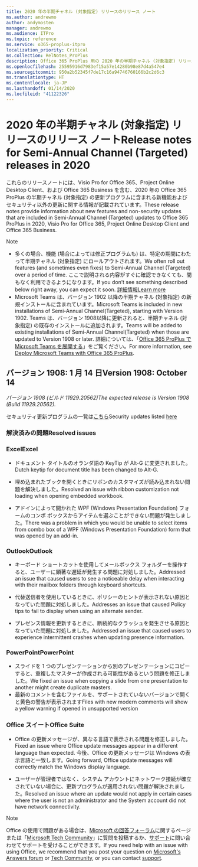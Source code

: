 ```yaml
---
title: 2020 年の半期チャネル (対象指定) リリースのリリース ノート
ms.author: andrewmo
author: andymosten
manager: andrewmo
ms.audience: ITPro
ms.topic: reference
ms.service: o365-proplus-itpro
localization_priority: Critical
ms.collection: RelNotes_ProPlus
description: Office 365 ProPlus 用の 2020 年の半期チャネル (対象指定) リリースのリリース ノートを IT プロフェッショナルに提供します
ms.openlocfilehash: 25595916d7983ef15a57e14280b98e87d4a547e4
ms.sourcegitcommit: 950a2b52345f7de17c16a94746760166b2c2d6c3
ms.translationtype: HT
ms.contentlocale: ja-JP
ms.lasthandoff: 01/14/2020
ms.locfileid: "41122326"
---
```

# <a name="release-notes-for-semi-annual-channel-targeted-releases-in-2020"></a><span data-ttu-id="f7be0-103">2020 年の半期チャネル (対象指定) リリースのリリース ノート</span><span class="sxs-lookup"><span data-stu-id="f7be0-103">Release notes for Semi-Annual Channel (Targeted) releases in 2020</span></span>

<span data-ttu-id="f7be0-104">これらのリリースノートには、Visio Pro for Office 365、Project Online Desktop Client、および Office 365 Business を含む、2020 年の Office 365 ProPlus の半期チャネル (対象指定) の更新プログラムに含まれる新機能およびセキュリティ以外の更新に関する情報が記載されています。</span><span class="sxs-lookup"><span data-stu-id="f7be0-104">These release notes provide information about new features and non-security updates that are included in Semi-Annual Channel (Targeted) updates to Office 365 ProPlus in 2020, Visio Pro for Office 365, Project Online Desktop Client and Office 365 Business.</span></span>

> [!NOTE]
>
> - <span data-ttu-id="f7be0-105">多くの場合、機能 (場合によっては修正プログラムも) は、特定の期間にわたって半期チャネル (対象指定) にロールアウトされます。</span><span class="sxs-lookup"><span data-stu-id="f7be0-105">We often roll out features (and sometimes even fixes) to Semi-Annual Channel (Targeted) over a period of time.</span></span> <span data-ttu-id="f7be0-106">ここで説明される内容がすぐに確認できなくても、間もなく利用できるようになります。</span><span class="sxs-lookup"><span data-stu-id="f7be0-106">If you don’t see something described below right away, you can expect it soon.</span></span> [<span data-ttu-id="f7be0-107">詳細情報</span><span class="sxs-lookup"><span data-stu-id="f7be0-107">Learn more</span></span>](https://support.office.com/article/when-do-i-get-the-newest-features-in-for-office-365-da36192c-58b9-4bc9-8d51-bb6eed468516?ui=en-US&rs=en-US&ad=US)
> - <span data-ttu-id="f7be0-108">Microsoft Teams は、バージョン 1902 以降の半期チャネル (対象指定) の新規インストールに含まれています。</span><span class="sxs-lookup"><span data-stu-id="f7be0-108">Microsoft Teams is included in new installations of Semi-Annual Channel(Targeted), starting with Version 1902.</span></span> <span data-ttu-id="f7be0-109">Teams は、バージョン 1908以降に更新されると、半期チャネル (対象指定) の既存のインストールに追加されます。</span><span class="sxs-lookup"><span data-stu-id="f7be0-109">Teams will be added to existing installations of Semi-Annual Channel(Targeted) when those are updated to Version 1908 or later.</span></span> <span data-ttu-id="f7be0-110">詳細については、「[Office 365 ProPlus で Microsoft Teams を展開する](https://docs.microsoft.com/deployoffice/teams-install)」をご覧ください。</span><span class="sxs-lookup"><span data-stu-id="f7be0-110">For more information, see [Deploy Microsoft Teams with Office 365 ProPlus](https://docs.microsoft.com/deployoffice/teams-install).</span></span>

## <a name="version-1908-january-14"></a><span data-ttu-id="f7be0-111">バージョン 1908: 1 月 14 日</span><span class="sxs-lookup"><span data-stu-id="f7be0-111">Version 1908: October 14</span></span>
<span data-ttu-id="f7be0-112">*バージョン 1908 (ビルド 11929.20562)*</span><span class="sxs-lookup"><span data-stu-id="f7be0-112">*The expected release is Version 1908 (Build 11929.20562).*</span></span>

<span data-ttu-id="f7be0-113">セキュリティ更新プログラムの一覧は[こちら](https://docs.microsoft.com/officeupdates/office365-proplus-security-updates)</span><span class="sxs-lookup"><span data-stu-id="f7be0-113">Security updates listed [here](https://docs.microsoft.com/officeupdates/office365-proplus-security-updates)</span></span>


[//]: # (BUGDETAILS コンテンツを削除しないでください。開始)

### <a name="resolved-issues"></a><span data-ttu-id="f7be0-115">解決済みの問題</span><span class="sxs-lookup"><span data-stu-id="f7be0-115">Resolved issues</span></span>
### <a name="excel"></a><span data-ttu-id="f7be0-116">Excel</span><span class="sxs-lookup"><span data-stu-id="f7be0-116">Excel</span></span>

- <span data-ttu-id="f7be0-117">ドキュメント タイトルのオランダ語の KeyTip が Alt-G に変更されました。</span><span class="sxs-lookup"><span data-stu-id="f7be0-117">Dutch keytip for document title has been changed to Alt-G.</span></span>

- <span data-ttu-id="f7be0-118">埋め込まれたブックを開くときにリボンのカスタマイズが読み込まれない問題を解決しました。</span><span class="sxs-lookup"><span data-stu-id="f7be0-118">Resolved an issue with ribbon customization not loading when opening embedded workbook.</span></span>

- <span data-ttu-id="f7be0-119">アドインによって開かれた WPF (Windows Presentation Foundation) フォームのコンボ ボックスからアイテムを選ぶことができない問題が発生しました。</span><span class="sxs-lookup"><span data-stu-id="f7be0-119">There was a problem in which you would be unable to select items from combo box of a WPF (Windows Presentation Foundation) form that was opened by an add-in.</span></span>

### <a name="outlook"></a><span data-ttu-id="f7be0-120">Outlook</span><span class="sxs-lookup"><span data-stu-id="f7be0-120">Outlook</span></span>

- <span data-ttu-id="f7be0-121">キーボード ショートカットを使用してメールボックス フォルダーを操作すると、ユーザーに顕著な遅延が発生する問題に対処しました。</span><span class="sxs-lookup"><span data-stu-id="f7be0-121">Addressed an issue that caused users to see a noticeable delay when interacting with their mailbox folders through keyboard shortcuts.</span></span>

- <span data-ttu-id="f7be0-122">代替送信者を使用しているときに、ポリシーのヒントが表示されない原因となっていた問題に対処しました。</span><span class="sxs-lookup"><span data-stu-id="f7be0-122">Addresses an issue that caused Policy tips to fail to display when using an alternate sender.</span></span>

- <span data-ttu-id="f7be0-123">プレゼンス情報を更新するときに、断続的なクラッシュを発生させる原因となっていた問題に対処しました。</span><span class="sxs-lookup"><span data-stu-id="f7be0-123">Addressed an issue that caused users to experience intermittent crashes when updating presence information.</span></span>

### <a name="powerpoint"></a><span data-ttu-id="f7be0-124">PowerPoint</span><span class="sxs-lookup"><span data-stu-id="f7be0-124">PowerPoint</span></span>

- <span data-ttu-id="f7be0-125">スライドを 1 つのプレゼンテーションから別のプレゼンテーションにコピーすると、重複したマスターが作成される可能性があるという問題を修正しました。</span><span class="sxs-lookup"><span data-stu-id="f7be0-125">We fixed an issue when copying a slide from one presentation to another might create duplicate masters.</span></span>
- <span data-ttu-id="f7be0-126">最新のコメントを含むファイルを、サポートされていないバージョンで開くと黄色の警告が表示されます</span><span class="sxs-lookup"><span data-stu-id="f7be0-126">Files with new modern comments will show a yellow warning if opened in unsupported version</span></span>

### <a name="office-suite"></a><span data-ttu-id="f7be0-127">Office スイート</span><span class="sxs-lookup"><span data-stu-id="f7be0-127">Office Suite</span></span>

- <span data-ttu-id="f7be0-128">Office の更新メッセージが、異なる言語で表示される問題を修正しました。</span><span class="sxs-lookup"><span data-stu-id="f7be0-128">Fixed an issue where Office update messages appear in a different language than expected.</span></span> <span data-ttu-id="f7be0-129">今後、Office の更新メッセージは Windows の表示言語と一致します。</span><span class="sxs-lookup"><span data-stu-id="f7be0-129">Going forward, Office update messages will correctly match the Windows display language.</span></span>

- <span data-ttu-id="f7be0-130">ユーザーが管理者ではなく、システム アカウントにネットワーク接続が確立されていない場合に、更新プログラムが適用されない問題が解決されました。</span><span class="sxs-lookup"><span data-stu-id="f7be0-130">Resolved an issue where an update would not apply in certain cases where the user is not an administrator and the System account did not have network connectivity.</span></span>


[//]: # (BUGDETAILS コンテンツを削除しないでください。終了)

> [!NOTE]
> <span data-ttu-id="f7be0-132">Office の使用で問題がある場合は、[Microsoft の回答フォーラム](https://answers.microsoft.com/)に関するページまたは「[Microsoft Tech Community](https://techcommunity.microsoft.com/)」に質問を投稿するか、[サポート](https://support.microsoft.com/contactus)に問い合わせてサポートを受けることができます。</span><span class="sxs-lookup"><span data-stu-id="f7be0-132">If you need help with an issue with using Office, we recommend that you post your question on [Microsoft's Answers forum](https://answers.microsoft.com/) or [Tech Community](https://techcommunity.microsoft.com/), or you can contact [support](https://support.microsoft.com/contactus).</span></span>